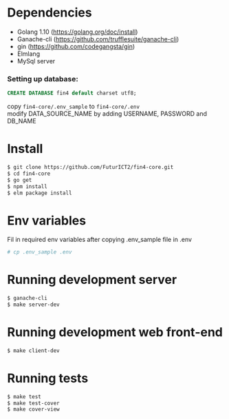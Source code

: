 # Dependencies
- Golang 1.10 (https://golang.org/doc/install)
- Ganache-cli (https://github.com/trufflesuite/ganache-cli)
- gin (https://github.com/codegangsta/gin)
- Elmlang
- MySql server

### Setting up database:
```SQL
CREATE DATABASE fin4 default charset utf8;
```
copy `fin4-core/.env_sample` to `fin4-core/.env`  
modify DATA_SOURCE_NAME by adding USERNAME, PASSWORD and DB_NAME

# Install
```bash
$ git clone https://github.com/FuturICT2/fin4-core.git
$ cd fin4-core
$ go get
$ npm install
$ elm package install
```

# Env variables
Fil in required env variables after copying .env_sample file in .env
```bash
# cp .env_sample .env
```

# Running development server
```bash
$ ganache-cli
$ make server-dev
```

# Running development web front-end
```bash
$ make client-dev
```

# Running tests
```bash
$ make test
$ make test-cover
$ make cover-view
```

